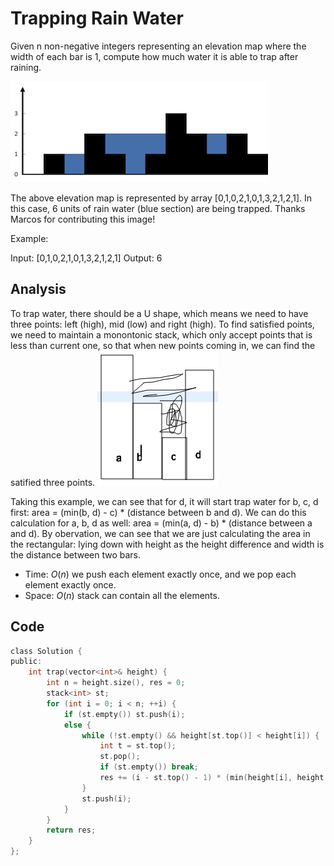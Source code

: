 # Trapping Rain Water

Given n non-negative integers representing an elevation map where the width of each bar is 1, compute how much water it is able to trap after raining.

![IMAGE](resources/4B588E0ACC9802C8A67ED640E7F5FB1F.jpg)

The above elevation map is represented by array [0,1,0,2,1,0,1,3,2,1,2,1]. In this case, 6 units of rain water (blue section) are being trapped. Thanks Marcos for contributing this image!

Example:

Input: [0,1,0,2,1,0,1,3,2,1,2,1]
Output: 6

## Analysis

To trap water, there should be a U shape, which means we need to have three points: left (high), mid (low) and right (high). To find satisfied points, we need to maintain a monontonic stack, which only accept points that is less than current one, so that when new points coming in, we can find the satified three points. 
![Screen Shot 2020-10-07 at 7.47.22 PM.png](resources/82F743AC4AA9CFD78C295A2CFD4ED8A7.png)

Taking this example, we can see that for d, it will start trap water for b, c, d first: area = (min(b, d) - c) * (distance between b and d). We can do this calculation for a, b, d as well: area = (min(a, d) - b) * (distance between a and d). By obervation, we can see that we are just calculating the area in the rectangular: lying down with height as the height difference and width is the distance between two bars.

* Time: $O(n)$ we push each element exactly once, and we pop each element exactly once.
* Space: $O(n)$ stack can contain all the elements.

## Code

```c
class Solution {
public:
    int trap(vector<int>& height) {
        int n = height.size(), res = 0;
        stack<int> st;
        for (int i = 0; i < n; ++i) {
            if (st.empty()) st.push(i);
            else {
                while (!st.empty() && height[st.top()] < height[i]) {
                    int t = st.top();
                    st.pop();
                    if (st.empty()) break;
                    res += (i - st.top() - 1) * (min(height[i], height[st.top()]) - height[t]);
                }
                st.push(i);
            }
        }
        return res;
    }
};
```